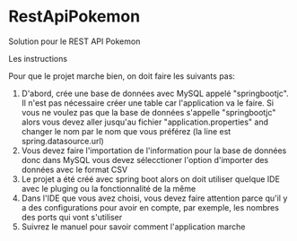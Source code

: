 # RestApiPokemon
Solution pour le REST API Pokemon

Les instructions

Pour que le projet marche bien, on doit faire les suivants pas:

1. D'abord, crée une base de données avec MySQL appelé "springbootjc". Il n'est pas nécessaire créer une table car
l'application va le faire. Si vous ne voulez pas que la base de données s'appelle "springbootjc" alors vous devez
aller jusqu'au fichier "application.properties" and changer le nom par le nom que vous préférez (la line est spring.datasource.url)
2. Vous devez faire l'importation de l'information pour la base de données donc dans MySQL vous devez sélecctioner l'option
d'importer des données avec le format CSV
3. Le projet a été créé avec spring boot alors on doit utiliser quelque IDE avec le pluging ou la fonctionnalité de la même
4. Dans l'IDE que vous avez choisi, vous devez faire attention parce qu'il y a des configurations pour avoir en compte,
par exemple, les nombres des ports qui vont s'utiliser
5. Suivrez le manuel pour savoir comment l'application marche  
